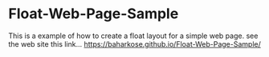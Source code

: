 # Float-Web-Page-Sample

This is a example of how to create a float layout for a simple web page. see the web site this link...  https://baharkose.github.io/Float-Web-Page-Sample/
